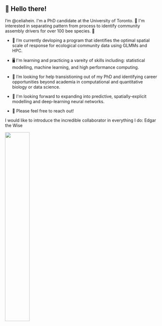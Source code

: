 ## 👋 Hello there!

I’m @celiahein. I'm a PhD candidate at the University of Toronto. 🐝 I'm interested in separating pattern from process to identify community assembly drivers for over 100 bee species. 🐝

- 🌱 I’m currently devloping a program that identifies the optimal spatial scale of response for ecological community data using GLMMs and HPC. 
-  🖥️  I'm learning and practicing a vareity of skills including: statistical modelling, machine learning, and high performance computing.

- 🔎 I’m looking for help transistioning out of my PhD and identifying career opportunities beyond academia in computational and quantitative biology or data science. 
- 👀 I'm looking forward to expanding into predictive, spatially-explicit modelling and deep-learning neural networks. 
- 🙂 Please feel free to reach out!



I would like to introduce the incredible collaborator in everything I do: Edgar the Wise

<img src="https://user-images.githubusercontent.com/41344079/235374543-5f486930-b08b-4b66-a899-c5b7076eae95.PNG" width="40%">

<!---
celiahein/celiahein is a ✨ special ✨ repository because its `README.md` (this file) appears on your GitHub profile.
You can click the Preview link to take a look at your changes.
--->
